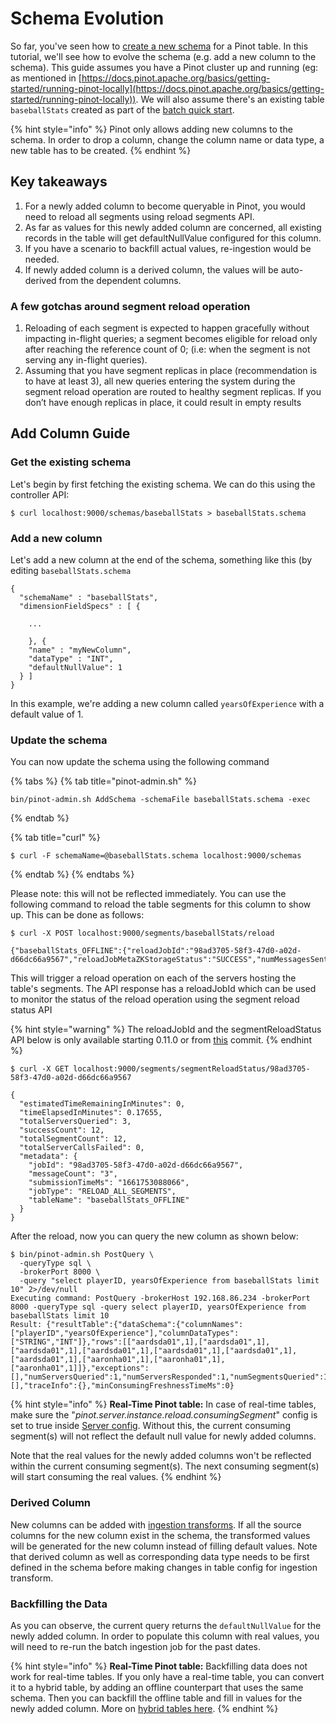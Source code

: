 # Schema Evolution

So far, you've seen how to [create a new schema](https://docs.pinot.apache.org/basics/components/schema#creating-a-schema) for a Pinot table. In this tutorial, we'll see how to evolve the schema (e.g. add a new column to the schema). This guide assumes you have a Pinot cluster up and running (eg: as mentioned in [https://docs.pinot.apache.org/basics/getting-started/running-pinot-locally](https://docs.pinot.apache.org/basics/getting-started/running-pinot-locally)). We will also assume there's an existing table `baseballStats` created as part of the [batch quick start](https://docs.pinot.apache.org/basics/getting-started/running-pinot-locally#batch).

{% hint style="info" %}
Pinot only allows adding new columns to the schema. In order to drop a column, change the column name or data type, a new table has to be created.
{% endhint %}

## **Key takeaways**

1. For a newly added column to become queryable in Pinot, you would need to reload all segments using reload segments API.
2. As far as values for this newly added column are concerned, all existing records in the table will get defaultNullValue configured for this column.
3. If you have a scenario to backfill actual values, re-ingestion would be needed.
4. If newly added column is a derived column, the values will be auto-derived from the dependent columns.

### **A few gotchas around segment reload operation**

1. Reloading of each segment is expected to happen gracefully without impacting in-flight queries; a segment becomes eligible for reload only after reaching the reference count of 0; (i.e: when the segment is not serving any in-flight queries).
2. Assuming that you have segment replicas in place (recommendation is to have at least 3), all new queries entering the system during the segment reload operation are routed to healthy segment replicas. If you don’t have enough replicas in place, it could result in empty results

## &#x20;Add Column Guide

### Get the existing schema

Let's begin by first fetching the existing schema. We can do this using the controller API:

```
$ curl localhost:9000/schemas/baseballStats > baseballStats.schema
```

### Add a new column

Let's add a new column at the end of the schema, something like this (by editing `baseballStats.schema`

```
{
  "schemaName" : "baseballStats",
  "dimensionFieldSpecs" : [ {
  
    ...
    
    }, {
    "name" : "myNewColumn",
    "dataType" : "INT",
    "defaultNullValue": 1
  } ]
}
```

In this example, we're adding a new column called `yearsOfExperience` with a default value of 1.

### Update the schema

You can now update the schema using the following command

{% tabs %}
{% tab title="pinot-admin.sh" %}
```
bin/pinot-admin.sh AddSchema -schemaFile baseballStats.schema -exec
```
{% endtab %}

{% tab title="curl" %}
```
$ curl -F schemaName=@baseballStats.schema localhost:9000/schemas
```
{% endtab %}
{% endtabs %}

Please note: this will not be reflected immediately. You can use the following command to reload the table segments for this column to show up. This can be done as follows:

```
$ curl -X POST localhost:9000/segments/baseballStats/reload

{"baseballStats_OFFLINE":{"reloadJobId":"98ad3705-58f3-47d0-a02d-d66dc66a9567","reloadJobMetaZKStorageStatus":"SUCCESS","numMessagesSent":"3"}}
```

This will trigger a reload operation on each of the servers hosting the table's segments. The API response has a reloadJobId which can be used to monitor the status of the reload operation using the segment reload status API

{% hint style="warning" %}
The reloadJobId and the segmentReloadStatus API below is only available starting 0.11.0 or from [this](https://github.com/apache/pinot/commit/3d2b6f3429957e47c3de1764b9f87743a0770ce5) commit.
{% endhint %}

```
$ curl -X GET localhost:9000/segments/segmentReloadStatus/98ad3705-58f3-47d0-a02d-d66dc66a9567

{
  "estimatedTimeRemainingInMinutes": 0,
  "timeElapsedInMinutes": 0.17655,
  "totalServersQueried": 3,
  "successCount": 12,
  "totalSegmentCount": 12,
  "totalServerCallsFailed": 0,
  "metadata": {
    "jobId": "98ad3705-58f3-47d0-a02d-d66dc66a9567",
    "messageCount": "3",
    "submissionTimeMs": "1661753088066",
    "jobType": "RELOAD_ALL_SEGMENTS",
    "tableName": "baseballStats_OFFLINE"
  }
}
```

After the reload, now you can query the new column as shown below:

```
$ bin/pinot-admin.sh PostQuery \
  -queryType sql \
  -brokerPort 8000 \
  -query "select playerID, yearsOfExperience from baseballStats limit 10" 2>/dev/null
Executing command: PostQuery -brokerHost 192.168.86.234 -brokerPort 8000 -queryType sql -query select playerID, yearsOfExperience from baseballStats limit 10
Result: {"resultTable":{"dataSchema":{"columnNames":["playerID","yearsOfExperience"],"columnDataTypes":["STRING","INT"]},"rows":[["aardsda01",1],["aardsda01",1],["aardsda01",1],["aardsda01",1],["aardsda01",1],["aardsda01",1],["aardsda01",1],["aaronha01",1],["aaronha01",1],["aaronha01",1]]},"exceptions":[],"numServersQueried":1,"numServersResponded":1,"numSegmentsQueried":1,"numSegmentsProcessed":1,"numSegmentsMatched":1,"numConsumingSegmentsQueried":0,"numDocsScanned":10,"numEntriesScannedInFilter":0,"numEntriesScannedPostFilter":20,"numGroupsLimitReached":false,"totalDocs":97889,"timeUsedMs":3,"segmentStatistics":[],"traceInfo":{},"minConsumingFreshnessTimeMs":0}
```

{% hint style="info" %}
**Real-Time Pinot table:** In case of real-time tables, make sure the "_pinot.server.instance.reload.consumingSegment_" config is set to true inside [Server config](https://docs.pinot.apache.org/configuration-reference/server). Without this, the current consuming segment(s) will not reflect the default null value for newly added columns.

Note that the real values for the newly added columns won't be reflected within the current consuming segment(s). The next consuming segment(s) will start consuming the real values.
{% endhint %}

### Derived Column

New columns can be added with [ingestion transforms](../../developers/advanced/ingestion-level-transformations.md). If all the source columns for the new column exist in the schema, the transformed values will be generated for the new column instead of filling default values. Note that derived column as well as corresponding data type needs to be first defined in the schema before making changes in table config for ingestion transform.

### Backfilling the Data

As you can observe, the current query returns the `defaultNullValue` for the newly added column. In order to populate this column with real values, you will need to re-run the batch ingestion job for the past dates.

{% hint style="info" %}
**Real-Time Pinot table:** Backfilling data does not work for real-time tables. If you only have a real-time table, you can convert it to a hybrid table, by adding an offline counterpart that uses the same schema. Then you can backfill the offline table and fill in values for the newly added column. More on [hybrid tables here](https://docs.pinot.apache.org/basics/components/table#hybrid-table).
{% endhint %}
